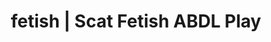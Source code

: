 ---
categories:
- POV Erotica
- Erotic Audiobooks
- ABDL Play
- Latex Fetish
- ASMR Porn
image: /assets/images/1747714273575.jpg
layout: post
schema:
  description: Premium adult content featuring ABDL Play, Scat Fetish. High-quality
    visuals with provocative themes.
  keywords:
  - Mindful Kink
  - ABDL Play
  - Latex Fetish
  - Interactive NSFW
  - Self-Pleasure
  - ASMR Erotica
  - Scat Fetish
  name: 1747714273575 | ABDL Play Scat Fetish
  type: VisualArtwork
seo:
  description: Featured content with premium Scat Fetish, ABDL Play. HD images available.
  keywords: Scat Fetish, ABDL Play
  og_image: /assets/images/1747714273575.jpg
  schema_type: VisualArtwork
tags:
- '#fetish'
- ABDL Play
- Scat Fetish
title: fetish | Scat Fetish ABDL Play
---